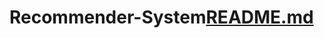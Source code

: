 # Recommender-System[README.md](https://github.com/berkin12/Recommender-System/files/11964921/README.md)

